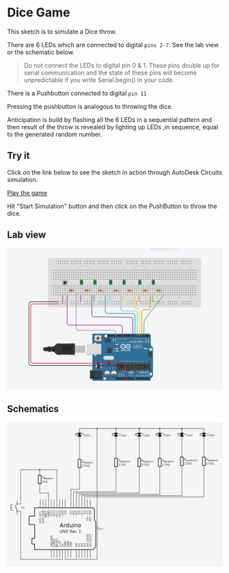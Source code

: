 # Dice Game

This sketch is to simulate a Dice throw.

There are 6 LEDs which are connected to digital `pins 2-7`. See
the lab view or the schematic below.
> Do not connect the LEDs to digital pin 0 & 1. These pins double up for serial communication and the state of these pins will become unpredictable if you write Serial.begin() in your code.

There is a Pushbutton connected to digital `pin 11`

Pressing the pushbutton is analogous to throwing the dice.

Anticipation is build by flashing all the 6 LEDs in a sequential pattern and then result of the throw is revealed by lighting up LEDs ,in sequence, equal to the generated random number.

## Try it
Click on the link below to see the sketch in action through AutoDesk Circuits simulation.

[Play the game](https://circuits.io/circuits/5296490-dice-game/embed#breadboard)

Hit "Start Simulation" button and then click on the PushButton to throw the dice.

## Lab view
![labView](src/resources/labView.PNG)

## Schematics
![schematics](src/resources/schematicsView.PNG)
